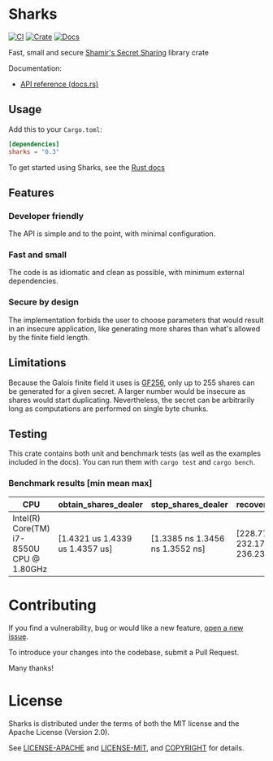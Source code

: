 # Sharks

[![CI](https://github.com/c0dearm/sharks/workflows/Continuous%20Integration/badge.svg?branch=master)](https://github.com/c0dearm/sharks/actions)
[![Crate](https://img.shields.io/crates/v/sharks.svg)](https://crates.io/crates/sharks)
[![Docs](https://docs.rs/sharks/badge.svg)](https://docs.rs/sharks)

Fast, small and secure [Shamir's Secret Sharing](https://en.wikipedia.org/wiki/Shamir%27s_Secret_Sharing) library crate

Documentation:
-    [API reference (docs.rs)](https://docs.rs/sharks)

## Usage

Add this to your `Cargo.toml`:

```toml
[dependencies]
sharks = "0.3"
```

To get started using Sharks, see the [Rust docs](https://docs.rs/sharks)

## Features

### Developer friendly
The API is simple and to the point, with minimal configuration.

### Fast and small
The code is as idiomatic and clean as possible, with minimum external dependencies.

### Secure by design
The implementation forbids the user to choose parameters that would result in an insecure application,
like generating more shares than what's allowed by the finite field length.

## Limitations

Because the Galois finite field it uses is [GF256](https://en.wikipedia.org/wiki/Finite_field#GF(p2)_for_an_odd_prime_p),
only up to 255 shares can be generated for a given secret. A larger number would be insecure as shares would start duplicating.
Nevertheless, the secret can be arbitrarily long as computations are performed on single byte chunks.

## Testing

This crate contains both unit and benchmark tests (as well as the examples included in the docs).
You can run them with `cargo test` and `cargo bench`.

### Benchmark results [min mean max]

| CPU                                       | obtain_shares_dealer            | step_shares_dealer              | recover_secret                  | share_from_bytes                | share_to_bytes                  |
| ----------------------------------------- | ------------------------------- | ------------------------------- | ------------------------------- | ------------------------------- | ------------------------------- |
| Intel(R) Core(TM) i7-8550U CPU @ 1.80GHz  | [1.4321 us 1.4339 us 1.4357 us] | [1.3385 ns 1.3456 ns 1.3552 ns] | [228.77 us 232.17 us 236.23 us] | [24.688 ns 25.083 ns 25.551 ns] | [22.832 ns 22.910 ns 22.995 ns] |

# Contributing

If you find a vulnerability, bug or would like a new feature, [open a new issue](https://github.com/c0dearm/sharks/issues/new).

To introduce your changes into the codebase, submit a Pull Request.

Many thanks!

# License

Sharks is distributed under the terms of both the MIT license and the
Apache License (Version 2.0).

See [LICENSE-APACHE](LICENSE-APACHE) and [LICENSE-MIT](LICENSE-MIT), and
[COPYRIGHT](COPYRIGHT) for details.

